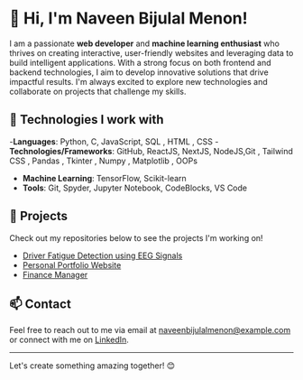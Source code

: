 # 👋 Hi, I'm Naveen Bijulal Menon!

I am a passionate **web developer** and **machine learning enthusiast** who thrives on creating interactive, user-friendly websites and leveraging data to build intelligent applications. With a strong focus on both frontend and backend technologies, I aim to develop innovative solutions that drive impactful results. I'm always excited to explore new technologies and collaborate on projects that challenge my skills.

## 🔧 Technologies I work with
-**Languages**: Python, C, JavaScript, SQL , HTML , CSS
-**Technologies/Frameworks**: GitHub, ReactJS, NextJS, NodeJS,Git , Tailwind CSS , Pandas , 
   Tkinter , Numpy , Matplotlib , OOPs
- **Machine Learning**: TensorFlow, Scikit-learn
- **Tools**: Git, Spyder, Jupyter Notebook, CodeBlocks, VS Code

## 🚀 Projects
Check out my repositories below to see the projects I'm working on!

- [Driver Fatigue Detection using EEG Signals](https://github.com/naveenbmenon/Driver-Fatigue-Detection)  
- [Personal Portfolio Website](https://github.com/naveenbmenon/Portfolio)
- [Finance Manager](https://github.com/naveenbmenon/Finance-Manager)

## 📫 Contact
Feel free to reach out to me via email at [naveenbijulalmenon@example.com](mailto:naveenbijulalmenon@gmail.com) or connect with me on [LinkedIn](https://www.linkedin.com/in/naveen-bijulal-menon-b1a28a330/).

---

Let's create something amazing together! 😊
